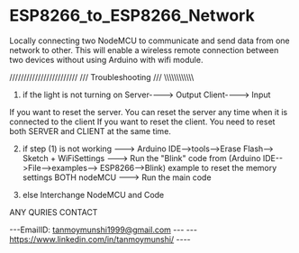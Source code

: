 # ESP8266_to_ESP8266_Network
Locally connecting two NodeMCU to communicate and send data from one network to other. This will enable a wireless remote connection between two devices without using Arduino with wifi module. 


////////////////////////
///  Troubleshooting ///
\\\\\\\\\\\\\\\\\\\\\\\\
1) if the light is not turning on 
Server----> Output
Client----> Input

If you want to reset the server. You can reset the server any time when it is connected to the client
If you want to reset the client. You need to reset both SERVER and CLIENT at the same time. 

2) if step (1) is not working
---> Arduino IDE-->tools-->Erase Flash--> Sketch + WiFiSettings
---> Run the "Blink" code from (Arduino IDE-->File-->examples--> ESP8266-->Blink) example to reset the memory settings BOTH nodeMCU
---> Run the main code

3) else Interchange NodeMCU and Code

ANY QURIES CONTACT

---EmailID: tanmoymunshi1999@gmail.com ---
---https://www.linkedin.com/in/tanmoymunshi/ ----

